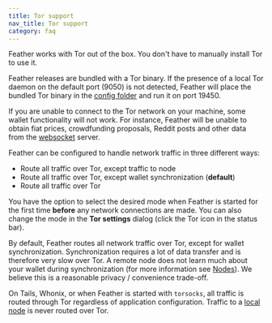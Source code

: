 ```yaml
---
title: Tor support
nav_title: Tor support
category: faq
---
```


Feather works with Tor out of the box. You don't have to manually install Tor to use it.

Feather releases are bundled with a Tor binary. If the presence of a local Tor daemon on the default port (9050) is not detected, Feather will place the bundled Tor binary in the [config folder](paths) and run it on port 19450.

If you are unable to connect to the Tor network on your machine, some wallet functionality will not work. For instance, Feather will be unable to obtain fiat prices, crowdfunding proposals, Reddit posts and other data from the [websocket](websocket) server.

Feather can be configured to handle network traffic in three different ways:

- Route all traffic over Tor, except traffic to node
- Route all traffic over Tor, except wallet synchronization (**default**)
- Route all traffic over Tor

You have the option to select the desired mode when Feather is started for the first time **before** any network connections are made. You can also change the mode in the **Tor settings** dialog (click the Tor icon in the status bar).

By default, Feather routes all network traffic over Tor, except for wallet synchronization. Synchronization requires a lot of data transfer and is therefore very slow over Tor. A remote node does not learn much about your wallet during synchronization (for more information see [Nodes](nodes)). We believe this is a reasonable privacy / convenience trade-off.

On Tails, Whonix, or when Feather is started with `torsocks`, all traffic is routed through Tor regardless of application configuration. Traffic to a [local node](local-node) is never routed over Tor.

